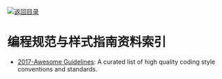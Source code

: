 [![返回目录](https://parg.co/UGo)](https://parg.co/b4z) 
 


 


 


 



# 编程规范与样式指南资料索引



- [2017-Awesome Guidelines](https://github.com/Kristories/awesome-guidelines): A curated list of high quality coding style conventions and standards.